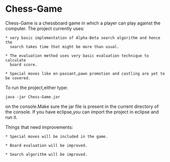 Chess-Game
==========
Chess-Game is a chessboard game in which a player can play against the computer.
The project currently uses:
	
	* very basic implementation of Alpha-Beta search algorithm and hence the 
	  search takes time that might be more than usual.
	
	* The evaluation method uses very basic evaluation technique to calculate 
	  board score.

	* Special moves like en-passant,pawn promotion and castling are yet to be covered.

To run the project,either type:
	
	java -jar Chess-Game.jar
	
on the console.Make sure the jar file is present in the current directory of the console.
If you have eclipse,you can import the project in eclipse and run it.

Things that need improvements:

	* Special moves will be included in the game.

	* Board evaluation will be improved.

	* Search algorithm will be improved.
